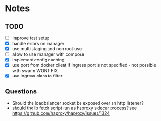 # Notes

## TODO

- [ ] Improve test setup
- [x] handle errors on manager
- [x] use multi staging and non root user
- [ ] allow to use manager with compose
- [x] implement config caching
- [x] use port from docker client if ingress port is not specified - not possible with swarm WONT FIX
- [x] use ingress class to filter

## Questions

- Should the loadbalancer socket be exposed over an http listener?
- should the lb fetch script run as haproxy sidecar process? see https://github.com/haproxy/haproxy/issues/1324
